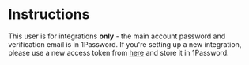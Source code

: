 # Instructions
This user is for integrations **only** - the main account password and verification email is in 1Password.
If you're setting up a new integration, please use a new access token from [here](https://github.com/settings/tokens) and store it in 1Password.
